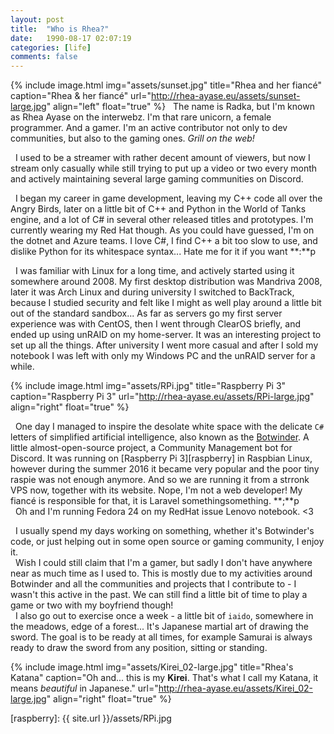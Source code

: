 ```yaml
---
layout: post
title:  "Who is Rhea?"
date:   1990-08-17 02:07:19
categories: [life]
comments: false
---
```

{% include image.html
  img="assets/sunset.jpg"
  title="Rhea and her fiancé"
  caption="Rhea & her fiancé"
  url="http://rhea-ayase.eu/assets/sunset-large.jpg"
  align="left"
  float="true"
%}
 &nbsp; The name is Radka, but I'm known as Rhea Ayase on the interwebz. I'm that rare unicorn, a female programmer. And a gamer. I'm an active contributor not only to dev communities, but also to the gaming ones. _Grill on the web!_

 &nbsp; I used to be a streamer with rather decent amount of viewers, but now I stream only casually while still trying to put up a video or two every month and actively maintaining several large gaming communities on Discord.

 &nbsp; I began my career in game development, leaving my C++ code all over the Angry Birds, later on a little bit of C++ and Python in the World of Tanks engine, and a lot of C# in several other released titles and prototypes. I'm currently wearing my Red Hat though. As you could have guessed, I'm on the dotnet and Azure teams. I love C#, I find C++ a bit too slow to use, and dislike Python for its whitespace syntax... Hate me for it if you want **:**p 

<!--more-->

 &nbsp; I was familiar with Linux for a long time, and actively started using it somewhere around 2008. My first desktop distribution was Mandriva 2008, later it was Arch Linux and during university I switched to BackTrack, because I studied security and felt like I might as well play around a little bit out of the standard sandbox... As far as servers go my first server experience was with CentOS, then I went through ClearOS briefly, and ended up using unRAID on my home-server. It was an interesting project to set up all the things. After university I went more casual and after I sold my notebook I was left with only my Windows PC and the unRAID server for a while. 

{% include image.html
  img="assets/RPi.jpg"
  title="Raspberry Pi 3"
  caption="Raspberry Pi 3"
  url="http://rhea-ayase.eu/assets/RPi-large.jpg"
  align="right"
  float="true"
%}

 &nbsp; One day I managed to inspire the desolate white space with the delicate `C#` letters of simplified artificial intelligence, also known as the [Botwinder][botwinder]. A little almost-open-source project, a Community Management bot for Discord. It was running on [Raspberry Pi 3][raspberry] in Raspbian Linux, however during the summer 2016 it became very popular and the poor tiny raspie was not enough anymore. And so we are running it from a strronk VPS now, together with its website. Nope, I'm not a web developer! My fiancé is responsible for that, it is Laravel somethingsomething. **;**p 
<br /> &nbsp; Oh and I'm running Fedora 24 on my RedHat issue Lenovo notebook. <3

 &nbsp; I usually spend my days working on something, whether it's Botwinder's code, or just helping out in some open source or gaming community, I enjoy it.
<br /> &nbsp; Wish I could still claim that I'm a gamer, but sadly I don't have anywhere near as much time as I used to. This is mostly due to my activities around Botwinder and all the communities and projects that I contribute to - I wasn't this active in the past. We can still find a little bit of time to play a game or two with my boyfriend though!
<br /> &nbsp; I also go out to exercise once a week - a little bit of `iaido`, somewhere in the meadows, edge of a forest... It's Japanese martial art of drawing the sword. The goal is to be ready at all times, for example Samurai is always ready to draw the sword from any position, sitting or standing.

{% include image.html
  img="assets/Kirei_02-large.jpg"
  title="Rhea's Katana"
  caption="Oh and... this is my <b>Kirei</b>. That's what I call my Katana, it means <i>beautiful</i> in Japanese."
  url="http://rhea-ayase.eu/assets/Kirei_02-large.jpg"
  align="right"
  float="true"
%}

[botwinder]:	http://botwinder.info
[raspberry]:	{{ site.url }}/assets/RPi.jpg
